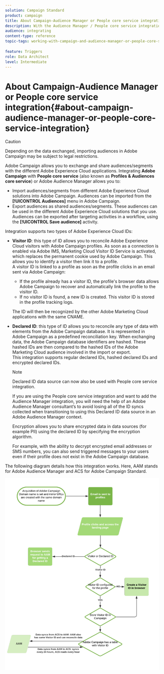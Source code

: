 ```yaml
---
solution: Campaign Standard
product: campaign
title: About Campaign-Audience Manager or People core service integration
description: With the Audience Manager / People core service integration, you can share audiences or segments within the different Adobe Experience Cloud solutions.
audience: integrating
content-type: reference
topic-tags: working-with-campaign-and-audience-manager-or-people-core-service

feature: Triggers
role: Data Architect
level: Intermediate
---
```


# About Campaign-Audience Manager or People core service integration{#about-campaign-audience-manager-or-people-core-service-integration}

>[!CAUTION]
>
>Depending on the data exchanged, importing audiences in Adobe Campaign may be subject to legal restrictions.

Adobe Campaign allows you to exchange and share audiences/segments with the different Adobe Experience Cloud applications. Integrating **Adobe Campaign** with **People core service** (also known as **Profiles & Audiences core service**) or Adobe Audience Manager allows you to:

* Import audiences/segments from different Adobe Experience Cloud solutions into Adobe Campaign. Audiences can be imported from the **[!UICONTROL Audiences]** menu in Adobe Campaign.
* Export audiences as shared audiences/segments. These audiences can be used in the different Adobe Experience Cloud solutions that you use. Audiences can be exported after targeting activities in a workflow, using the **[!UICONTROL Save audience]** activity.

Integration supports two types of Adobe Experience Cloud IDs:

* **Visitor ID**: this type of ID allows you to reconcile Adobe Experience Cloud visitors with Adobe Campaign profiles. As soon as a connection is enabled via Adobe IMS, Marketing Cloud Visitor ID Service is activated, which replaces the permanent cookie used by Adobe Campaign. This allows you to identify a visitor then link it to a profile.
<br>A visitor ID is linked to a profile as soon as the profile clicks in an email sent via Adobe Campaign:
  * If the profile already has a visitor ID, the profile's browser data allows Adobe Campaign to recover and automatically link the profile to the visitor ID.
  * If no visitor ID is found, a new ID is created. This visitor ID is stored in the profile tracking logs.

  The ID will then be recognized by the other Adobe Marketing Cloud applications with the same CNAME.

* **Declared ID**: this type of ID allows you to reconcile any type of data with elements from the Adobe Campaign database. It is represented in Adobe Campaign as a predefined reconciliation key. When exchanging data, the Adobe Campaign database identifiers are hashed. These hashed IDs are then compared to the hashed IDs of the Adobe Marketing Cloud audience involved in the import or export.
<br>This integration supports regular declared IDs, hashed declared IDs and encrypted declared IDs.

  >[!NOTE]
  >
  >Declared ID data source can now also be used with People core service integration.
  >
  >If you are using the People core service integration and want to add the Audience Manager integration, you will need the help of an Adobe Audience Manager consultant’s to avoid losing all of the ID syncs collected when transitioning to using this Declared ID data source in an Adobe Audience Manager context.


  Encryption allows you to share encrypted data in data sources (for example PII) using the declared ID by specifying the encryption algorithm.

  For example, with the ability to decrypt encrypted email addresses or SMS numbers, you can also send triggered messages to your users even if their profile does not exist in the Adobe Campaign database.

The following diagram details how this integration works. Here, AAM stands for Adobe Audience Manager and ACS for Adobe Campaign Standard.

![](assets/aam_diagram.png)